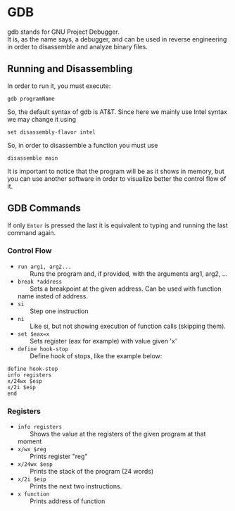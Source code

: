# GDB
gdb stands for GNU Project Debugger. <br>
It is, as the name says, a debugger, and can be used in reverse engineering in order to disassemble and analyze binary files.

## Running and Disassembling
In order to run it, you must execute:
```
gdb programName
```

So, the default syntax of gdb is AT&T. Since here we mainly use Intel syntax we may change it using

```
set disassembly-flavor intel
```

So, in order to disassemble a function you must use
```
disassemble main
```

It is important to notice that the program will be as it shows in memory, but you can use another software in order to visualize better the control flow of it.

## GDB Commands
If only `Enter` is pressed the last it is equivalent to typing and running the last command again.
### Control Flow
- `run arg1, arg2...` <br>
&nbsp;&nbsp;&nbsp;&nbsp;&nbsp;&nbsp; Runs the program and, if provided, with the arguments arg1, arg2, ...
- `break *address` <br>
&nbsp;&nbsp;&nbsp;&nbsp;&nbsp;&nbsp; Sets a breakpoint at the given address. Can be used with function name insted of address.
- `si` <br>
&nbsp;&nbsp;&nbsp;&nbsp;&nbsp;&nbsp; Step one instruction
- `ni` <br>
&nbsp;&nbsp;&nbsp;&nbsp;&nbsp;&nbsp; Like si, but not showing execution of function calls (skipping them).
- `set $eax=x` <br>
&nbsp;&nbsp;&nbsp;&nbsp;&nbsp;&nbsp; Sets register (eax for example) with value given 'x'
- `define hook-stop` <br>
&nbsp;&nbsp;&nbsp;&nbsp;&nbsp;&nbsp; Define hook of stops, like the example below:
```
define hook-stop
info registers
x/24wx $esp
x/2i $eip
end
```

### Registers

- `info registers` <br>
&nbsp;&nbsp;&nbsp;&nbsp;&nbsp;&nbsp; Shows the value at the registers of the given program at that moment
- `x/wx $reg` <br>
&nbsp;&nbsp;&nbsp;&nbsp;&nbsp;&nbsp; Prints register "reg"
- `x/24wx $esp`  <br>
&nbsp;&nbsp;&nbsp;&nbsp;&nbsp;&nbsp; Prints the stack of the program (24 words)
- `x/2i $eip` <br>
&nbsp;&nbsp;&nbsp;&nbsp;&nbsp;&nbsp; Prints the next two instructions.
- `x function` <br>
&nbsp;&nbsp;&nbsp;&nbsp;&nbsp;&nbsp; Prints address of function
